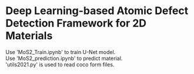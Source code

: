 # Deep Learning-based Atomic Defect Detection Framework for 2D Materials
Use 'MoS2_Train.ipynb' to train U-Net model.  
Use 'MoS2_prediction.ipynb' to predict material.  
'utils2021.py' is used to read coco form files.
